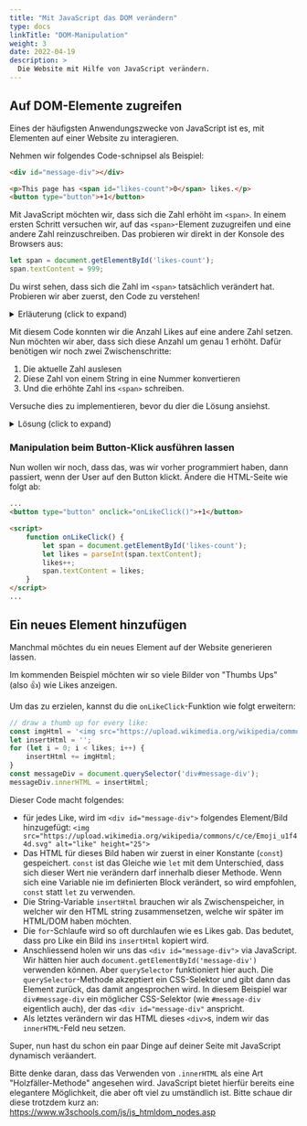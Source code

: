```yaml
---
title: "Mit JavaScript das DOM verändern"
type: docs
linkTitle: "DOM-Manipulation"
weight: 3
date: 2022-04-19
description: >
  Die Website mit Hilfe von JavaScript verändern.
---
```


## Auf DOM-Elemente zugreifen
Eines der häufigsten Anwendungszwecke von JavaScript ist es, mit Elementen auf einer Website zu interagieren.

Nehmen wir folgendes Code-schnipsel als Beispiel:
```html
<div id="message-div"></div>

<p>This page has <span id="likes-count">0</span> likes.</p>
<button type="button">+1</button>
```

Mit JavaScript möchten wir, dass sich die Zahl erhöht im `<span>`. In einem ersten Schritt versuchen wir, auf das `<span>`-Element zuzugreifen und eine andere Zahl reinzuschreiben. Das probieren wir direkt in der Konsole des Browsers aus:

```javascript
let span = document.getElementById('likes-count');
span.textContent = 999;
```

Du wirst sehen, dass sich die Zahl im `<span>` tatsächlich verändert hat. Probieren wir aber zuerst, den Code zu verstehen!
<details>

<summary>Erläuterung (click to expand)</summary>

* `document` ist ein Objekt, das uns im Browser zur Verfügung steht. Dieses Objekt repräsentiert das DOM. Mit diesem `document`-Objekt können wir auf die Elemente im Browser zugreifen.
* `getElementById(...)` ist eine Methode auf diesem `document`-Objekt. Diese Methode sucht auf der aktuellen Seite ein Element, das die übergebene `id` besitzt.
* Das gefundene Element möchten wir in einer Variable namens `span` zwischenspeichern.
* `textContent` ist ein Feld (= ein Attribut) auf diesem Element, das den Inhalt des Elements (als Text) repräsentiert. Diesen Wert können wir einfach so kopieren.

</details>


Mit diesem Code konnten wir die Anzahl Likes auf eine andere Zahl setzen. Nun möchten wir aber, dass sich diese Anzahl um genau 1 erhöht. Dafür benötigen wir noch zwei Zwischenschritte:
1. Die aktuelle Zahl auslesen
2. Diese Zahl von einem String in eine Nummer konvertieren
3. Und die erhöhte Zahl ins `<span>` schreiben.

Versuche dies zu implementieren, bevor du dier die Lösung ansiehst.

<details>

<summary>Lösung (click to expand)</summary>
Das könnte ungefähr so aussehen:
```javascript
let span = document.getElementById('likes-count');
let likes = parseInt(span.textContent);
likes++;
span.textContent = likes;
```

Neu dazugekommen ist
* der Aufruf von `parseInt(...)`. Diese Methode ist standartmässig Global verfügbar und kann somit ohne imports verwendet werden. Diese Methode versucht, den übergeben Wert in eine Ganzzahl (Integer) zu konvertieren.
* `likes++` bedeutet gleich viel wie `likes = likes + 1`. Damit erhöhen wir die `likes`-Variable also um 1.
* Mit `span.textContent = likes` setzen wir den Text des `span`s neu. Eine Umwandlung in String ist nicht notwendig.

Versuche das ganze nun mal ohne die parseInt Methode.
Du wirst sehen, dass es trotzdem funktioniert. Das liegt daran, dass JS keine "starke" typen (strong types) kennt. Sprich der JS-Interpreter versucht auch ein string als zahl zu verwenden und wenn es sich wirklich um eine Zahl handlet funktioniert das auch:

```js
    function onLikeClick() {
        let span = document.getElementById('likes-count');
        let likes = span.textContent;
        likes++;
        span.textContent = likes;
    }
```

Dies ist aber sehr fragil, daher ist es good practice, die variabeln trotzdem in die korrekten typen umzuwandeln. 
Gut zu wissen, ist das sich Javascript teilweise etwas unerwartet verhält. 
</details>


### Manipulation beim Button-Klick ausführen lassen
Nun wollen wir noch, dass das, was wir vorher programmiert haben, dann passiert, wenn der User auf den Button klickt. Ändere die HTML-Seite wie folgt ab:

```html
...
<button type="button" onclick="onLikeClick()">+1</button>

<script>
    function onLikeClick() {
        let span = document.getElementById('likes-count');
        let likes = parseInt(span.textContent);
        likes++;
        span.textContent = likes;
    }
</script>
...
```

## Ein neues Element hinzufügen
Manchmal möchtes du ein neues Element auf der Website generieren lassen.

Im kommenden Beispiel möchten wir so viele Bilder von "Thumbs Ups" (also 👍) wie Likes anzeigen.

Um das zu erzielen, kannst du die `onLikeClick`-Funktion wie folgt erweitern:
```javascript
// draw a thumb up for every like:
const imgHtml = '<img src="https://upload.wikimedia.org/wikipedia/commons/c/ce/Emoji_u1f44d.svg" alt="like" height="25">';
let insertHtml = '';
for (let i = 0; i < likes; i++) {
    insertHtml += imgHtml;
}
const messageDiv = document.querySelector('div#message-div');
messageDiv.innerHTML = insertHtml;
```

Dieser Code macht folgendes:
* für jedes Like, wird im `<div id="message-div">` folgendes Element/Bild hinzugefügt: `<img src="https://upload.wikimedia.org/wikipedia/commons/c/ce/Emoji_u1f44d.svg" alt="like" height="25">`
* Das HTML für dieses Bild haben wir zuerst in einer Konstante (`const`) gespeichert. `const` ist das Gleiche wie `let` mit dem Unterschied, dass sich dieser Wert nie verändern darf innerhalb dieser Methode. Wenn sich eine Variable nie im definierten Block verändert, so wird empfohlen, `const` statt `let` zu verwenden.
* Die String-Variable `insertHtml` brauchen wir als Zwischenspeicher, in welcher wir den HTML string zusammensetzen, welche wir später im HTML/DOM haben möchten.
* Die `for`-Schlaufe wird so oft durchlaufen wie es Likes gab. Das bedutet, dass pro Like ein Bild ins `insertHtml` kopiert wird.
* Anschliessend holen wir uns das `<div id="message-div">` via JavaScript. Wir hätten hier auch `document.getElementById('message-div')` verwenden können. Aber `querySelector` funktioniert hier auch. Die `querySelector`-Methode akzeptiert ein CSS-Selektor und gibt dann das Element zurück, das damit angesprochen wird. In diesem Beispiel war `div#message-div` ein möglicher CSS-Selektor (wie `#message-div` eigentlich auch), der das `<div id="message-div"` anspricht.
* Als letztes verändern wir das HTML dieses `<div>`s, indem wir das `innerHTML`-Feld neu setzen.


Super, nun hast du schon ein paar Dinge auf deiner Seite mit JavaScript dynamisch veräandert. 

Bitte denke daran, dass das Verwenden von `.innerHTML` als eine Art "Holzfäller-Methode" angesehen wird. JavaScript bietet hierfür bereits eine elegantere Möglichkeit, die aber oft viel zu umständlich ist. Bitte schaue dir diese trotzdem kurz an: https://www.w3schools.com/js/js_htmldom_nodes.asp